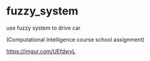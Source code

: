 # fuzzy_system
use fuzzy system to drive car

(Computational Intelligence course school assignment)

https://imgur.com/UEfdwyL
